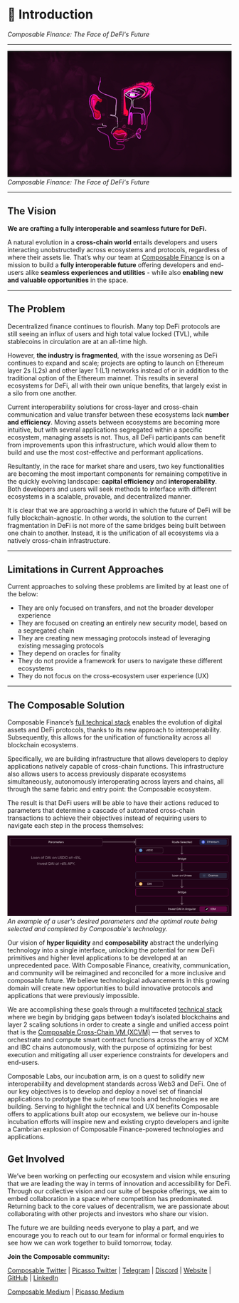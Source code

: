 # **👋** Introduction

*Composable Finance: The Face of DeFi's Future*

---

![composable-finance](./composable-face.png)
*Composable Finance: The Face of DeFi's Future*

---

## The Vision

**We are crafting a fully interoperable and seamless future for DeFi.**

A natural evolution in a **cross-chain world** entails developers and users 
interacting unobstructedly across ecosystems and protocols, regardless of where 
their assets lie. That’s why our team at [Composable Finance](https://www.composable.finance/) 
is on a mission to build a **fully interoperable future** offering developers 
and end-users alike **seamless experiences and utilities** - while also 
**enabling new and valuable opportunities** in the space.

---

## The Problem

Decentralized finance continues to flourish. Many top DeFi protocols are still 
seeing an influx of users and high total value locked (TVL), while stablecoins 
in circulation are at an all-time high. 

However, **the industry is fragmented**, with the issue worsening as DeFi 
continues to expand and scale; projects are opting to launch on Ethereum layer 
2s (L2s) and other layer 1 (L1) networks instead of or in addition to the 
traditional option of the Ethereum mainnet. This results in several ecosystems 
for DeFi, all with their own unique benefits, that largely exist in a silo from 
one another. 

Current interoperability solutions for cross-layer and cross-chain communication 
and value transfer between these ecosystems lack **number and efficiency**. 
Moving assets between ecosystems are becoming more intuitive, but with several 
applications segregated within a specific ecosystem, managing assets is not. 
Thus, all DeFi participants can benefit from improvements upon this 
infrastructure, which would allow them to build and use the most cost-effective 
and performant applications.

Resultantly, in the race for market share and users, two key functionalities are 
becoming the most important components for remaining competitive in the quickly 
evolving landscape: **capital efficiency** and **interoperability**. Both 
developers and users will seek methods to interface with different ecosystems in 
a scalable, provable, and decentralized manner.

It is clear that we are approaching a world in which the future of DeFi will be 
fully blockchain-agnostic. In other words, the solution to the current 
fragmentation in DeFi is not more of the same bridges being built between one 
chain to another. Instead, it is the unification of all ecosystems via a 
natively cross-chain infrastructure.

---

## Limitations in Current Approaches

Current approaches to solving these problems are limited by at least one of the 
below:

* They are only focused on transfers, and not the broader developer experience
* They are focused on creating an entirely new security model, based on a 
  segregated chain
* They are creating new messaging protocols instead of leveraging existing 
  messaging protocols
* They depend on oracles for finality
* They do not provide a framework for users to navigate these different 
  ecosystems
* They do not focus on the cross-ecosystem user experience (UX)


---


## The Composable Solution

Composable Finance’s [full technical stack](./products/technical-stack-overview.md)
enables the evolution of digital assets and DeFi protocols, thanks to its new 
approach to interoperability. Subsequently, this allows for the unification of 
functionality across all blockchain ecosystems.

Specifically, we are building infrastructure that allows developers to deploy 
applications natively capable of cross-chain functions. This infrastructure also 
allows users to access previously disparate ecosystems simultaneously, 
autonomously interoperating across layers and chains, all through the same 
fabric and entry point: the Composable ecosystem.

The result is that DeFi users will be able to have their actions reduced to 
parameters that determine a cascade of automated cross-chain transactions to 
achieve their objectives instead of requiring users to navigate each step in the 
process themselves:

![routing](./users-desired-parameters.png)
*An example of a user's desired parameters and the optimal route being selected 
and completed by Composable's technology.*

Our vision of **hyper liquidity** and **composability** abstract the underlying 
technology into a single interface, unlocking the potential for new DeFi 
primitives and higher level applications to be developed at an unprecedented 
pace. With Composable Finance, creativity, communication, and community will be 
reimagined and reconciled for a more inclusive and composable future. We believe 
technological advancements in this growing domain will create new opportunities 
to build innovative protocols and applications that were previously impossible.

We are accomplishing these goals through a multifaceted [technical stack](./products/technical-stack-overview.md) 
where we begin by bridging gaps between today’s isolated blockchains and layer 2 
scaling solutions in order to create a single and unified access point that is 
the [Composable Cross-Chain VM (XCVM)](https://medium.com/composable-finance/composable-finance-emerging-as-the-first-cross-chain-smart-contracting-l1-4e837b8bd57e) 
— that serves to orchestrate and compute smart contract functions across the 
array of XCM and IBC chains autonomously, with the purpose of optimizing for 
best execution and mitigating all user experience constraints for developers and 
end-users. 

Composable Labs, our incubation arm, is on a quest to solidify new 
interoperability and development standards across Web3 and DeFi. One of our key 
objectives is to develop and deploy a novel set of financial applications to 
prototype the suite of new tools and technologies we are building. Serving to 
highlight the technical and UX benefits Composable offers to applications built 
atop our ecosystem, we believe our in-house incubation efforts will inspire new 
and existing crypto developers and ignite a Cambrian explosion of Composable 
Finance-powered technologies and applications.

## Get Involved

We’ve been working on perfecting our ecosystem and vision while ensuring that we 
are leading the way in terms of innovation and accessibility for DeFi. Through 
our collective vision and our suite of bespoke offerings, we aim to embed 
collaboration in a space where competition has predominated. Returning back to 
the core values of decentralism, we are passionate about collaborating with 
other projects and investors who share our vision.

The future we are building needs everyone to play a part, and we encourage you 
to reach out to our team for informal or formal enquiries to see how we can work 
together to build tomorrow, today.

**Join the Composable community:**

[Composable Twitter](https://twitter.com/ComposableFin) | [Picasso Twitter](https://twitter.com/Picasso_Network) | [Telegram](https://t.me/composablefinance) | [Discord](https://discord.com/invite/pFZn2GCn65) | [Website](https://www.composable.finance/) | [GitHub](https://github.com/ComposableFi) | [LinkedIn](https://www.linkedin.com/company/composable-finance/)

[Composable Medium](https://composablefi.medium.com/about) | [Picasso Medium](https://medium.com/@picasso_network)


